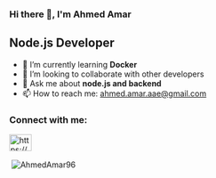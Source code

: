 ### Hi there 👋, I'm Ahmed Amar

<!--
**AhmedAmar96/AhmedAmar96** is a ✨ _special_ ✨ repository because its `README.md` (this file) appears on your GitHub profile.
-->
##  Node.js Developer

- 🌱 I’m currently learning **Docker**
- 👯 I’m looking to collaborate with other developers
- 💬 Ask me about **node.js and backend**
- 📫 How to reach me: ahmed.amar.aae@gmail.com

<h3 align="left">Connect with me:</h3>
<p align="left">
  <a href="https://www.linkedin.com/in/ahmedamar96/" target="blank"><img align="center" src="https://raw.githubusercontent.com/rahuldkjain/github-profile-readme-generator/master/src/images/icons/Social/linked-in-alt.svg" alt="https://www.linkedin.com/in/ahmedamar96/" height="30" width="40" />
  </a>
</p>

<p>&nbsp;<img align="center" src="https://github-readme-stats.vercel.app/api?username=AhmedAmar96&show_icons=true&locale=en" alt="AhmedAmar96" /></p>

